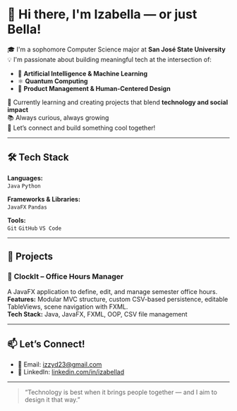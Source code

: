 # 👋 Hi there, I'm Izabella — or just Bella!

🎓 I'm a sophomore Computer Science major at **San José State University**  
💡 I'm passionate about building meaningful tech at the intersection of:

- 🤖 **Artificial Intelligence & Machine Learning**
- ⚛️ **Quantum Computing**
- 🎯 **Product Management & Human-Centered Design**

🌱 Currently learning and creating projects that blend **technology and social impact**  
📚 Always curious, always growing  
🤝 Let’s connect and build something cool together!

---

## 🛠 Tech Stack

**Languages:**  
`Java` `Python`

**Frameworks & Libraries:**  
`JavaFX` `Pandas`

**Tools:**  
`Git` `GitHub` `VS Code` 


---

## 🚀 Projects

### 🔐 **ClockIt – Office Hours Manager**
A JavaFX application to define, edit, and manage semester office hours.  
**Features:** Modular MVC structure, custom CSV-based persistence, editable TableViews, scene navigation with FXML.  
**Tech Stack:** Java, JavaFX, FXML, OOP, CSV file management  

---

## 📫 Let’s Connect!

- 📧 Email: [izzyd23@gmail.com](mailto:izzyd23@gmail.com)  
- 💼 LinkedIn: [linkedin.com/in/izabellad](https://linkedin.com/in/izabellad)  

---

> “Technology is best when it brings people together — and I aim to design it that way.”
